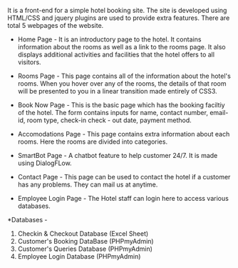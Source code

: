 
It is a front-end for a simple hotel booking site. The site is developed using HTML/CSS and jquery plugins are used to provide extra features. There are total 5 webpages of the website.

* Home Page - 
It is an introductory page to the hotel. It contains information about the rooms as well as a link to the rooms page. It also displays additional activities and facilities that the hotel offers to all visitors.

* Rooms Page - 
This page contains all of the information about the hotel's rooms. When you hover over any of the rooms, the details of that room will be presented to you in a linear transition made entirely of CSS3.

* Book Now Page - 
This is the basic page which has the booking faciltiy of the hotel. The form contains inputs for name, contact number, email-id, room type, check-in check - out date, payment method.


* Accomodations Page - 
This page contains extra information about each rooms. Here the rooms are divided into categories.

* SmartBot Page - 
A chatbot feature to help customer 24/7. It is made using DialogFLow.

* Contact Page - 
This page can be used to contact the hotel if a customer has any problems. They can mail us at anytime.

* Employee Login Page - 
The Hotel staff can login here to access various databases.


*Databases -
1) Checkin & Checkout Database (Excel Sheet)
2) Customer's Booking DataBase (PHPmyAdmin)
3) Customer's Queries Database (PHPmyAdmin)
4) Employee Login Database (PHPmyAdmin)
